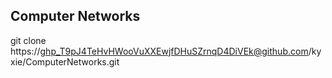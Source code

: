 ## Computer Networks

git clone https://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@github.com/kyxie/ComputerNetworks.git
